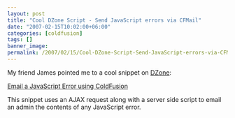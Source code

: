 ```yaml
---
layout: post
title: "Cool DZone Script - Send JavaScript errors via CFMail"
date: "2007-02-15T10:02:00+06:00"
categories: [coldfusion]
tags: []
banner_image: 
permalink: /2007/02/15/Cool-DZone-Script-Send-JavaScript-errors-via-CFMail
---
```


My friend James pointed me to a cool snippet on <a href="http://www.dzone.com">DZone</a>:

<a href="http://snippets.dzone.com/posts/show/3156">Email a JavaScript Error using ColdFusion</a>

This snippet uses an AJAX request along with a server side script to email an admin the contents of any JavaScript error.
